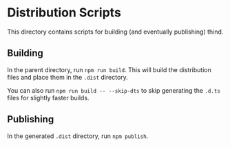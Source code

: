 # Distribution Scripts

This directory contains scripts for building (and eventually publishing) thind.

## Building

In the parent directory, run `npm run build`.
This will build the distribution files and place them in the `.dist` directory.

You can also run `npm run build -- --skip-dts` to skip generating the `.d.ts` files for slightly faster builds.

## Publishing

In the generated `.dist` directory, run `npm publish`.
